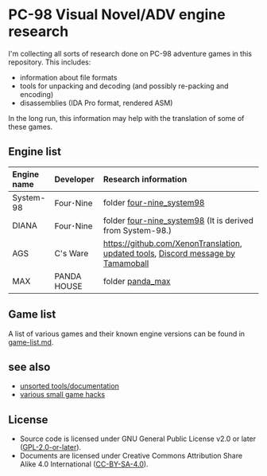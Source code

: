 # PC-98 Visual Novel/ADV engine research

I'm collecting all sorts of research done on PC-98 adventure games in this repository.
This includes:

- information about file formats
- tools for unpacking and decoding (and possibly re-packing and encoding)
- disassemblies (IDA Pro format, rendered ASM)

In the long run, this information may help with the translation of some of these games.

## Engine list

| Engine name | Developer | Research information |
|:------------|:----------|:-------|
| System-98   | Four･Nine | folder [four-nine\_system98](four-nine_system98) |
| DIANA       | Four･Nine | folder [four-nine\_system98](four-nine_system98) (It is derived from System-98.) |
| AGS         | C's Ware  | <https://github.com/XenonTranslation>, [updated tools](https://cdn.discordapp.com/attachments/231949854463623168/1008244535383556136/cswaretools2.zip), [Discord message by Tamamoball](https://discord.com/channels/231947749862539264/231949854463623168/1008244535672975361) |
| MAX         | PANDA HOUSE | folder [panda\_max](panda_max) |

## Game list

A list of various games and their known engine versions can be found in [game-list.md](game-list.md).

## see also

- [unsorted tools/documentation](z_misc/README.md)
- [various small game hacks](z_hacks/README.md)

## License

- Source code is licensed under GNU General Public License v2.0 or later ([GPL-2.0-or-later](gpl-2.0.txt)).
- Documents are licensed under Creative Commons Attribution Share Alike 4.0 International ([CC-BY-SA-4.0](cc-by-sa-4.0.txt)).
